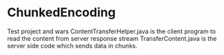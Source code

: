 # ChunkedEncoding
Test project and wars
ContentTransferHelper.java is the client program to read the content from server response stream
TransferContent.java is the server side code which sends data in chunks.

